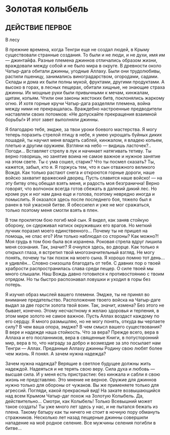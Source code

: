 # Золотая колыбель

## ДЕЙСТВИЕ ПЕРВОЕ

В лесу

В прежние времена, когда Тенгри еще не создал людей, 
в Крыму существовали странные создания.
То были и не люди, и не духи,
имя им — джинтайфа.
Разные племена джиннов отличались образом жизни, 
враждовали между собой и не было мира в округе.
В древности около Чатыр-дага 
обитали джинны, угодные Аллаху.
Были они трудолюбивы, растили пшеницу, 
занимались виноградарством, огородами, садами. 
Склады и дома их были полны 
мукой, фруктами, другими продуктами.
А высоко в горах, в лесных пещерах, 
обитали хищные, не знающие страха джинны.
Их мощные руки были привычными 
к мечам, кинжалам, щитам, копьям.
Чтили они законы жестоких битв, 
поклонялись жаркому огню.
И хотя горные кручи Чатыр-дага разделяли племена, 
война между ними не прекращалась.
Враждебно настроенные предводители
наставляли своих потомков:
«Не допускайте прекращения взаимной борьбы!»
И этот завет выполняли джинны.

Я благодарю тебя, эмдже, 
за твои уроки боевого мастерства.
Я могу теперь поразить стрелой птицу в небе,
я умею укрощать буйных диких лошадей, 
ты научил меня владеть саблей, кинжалом, 
я владею копьем, плетью и другим оружием.
Взгляни на небо — видишь ласточек?.. Погоди... 
Вставляет стрелу в лук и начинает натягивать тетиву.
Ты верно говоришь, но занятие воина
не самое важное и нужное занятие на этом свете.
Ты с ума сошел, старик? Что ты посмел сказать?
Ты, кажется, забыл, кто я.
Я горжусь тем, что я сын 
отважного великого Вождя.
Как только растают снега и откроются горные дороги,
наше войско захватит вражеский дворец.
Пусть славится наше войско! — на эту битву 
отец обещал взять меня, и радость моя безгранична!
Верно говорят, что волчонок
всегда готов сбежать в далекий дикий лес.
Но кроме рук и ног нам дана еще и голова,
поэтому невредно иногда и помыслить.
Я оказался здесь после последнего боя,
тяжело был я ранен в той ужасной битве.
Я обессилел и уже не мог сражаться, 
только поэтому меня смогли взять в плен.

В том проклятом бою погиб мой сын.
Я видел, как заняв стойкую оборону,
он сдерживал натиск окруживших его врагов.
Но меткий лучник поразил моего единственного...
Почему ты не пришел на помощь, не спас его?
Или только наблюдал со стороны?
Как можно?!
Моя грудь в том бою была вся изранена.
Роковая стрела вдруг лишила меня сознания.
Так, значит?
Я очнулся здесь, во дворце.
Как только я открыхл глаза, я встретил 
твой многозначительный взгляд. Не могу понять,
почему ты так похож на моего сына.
Я хорошо помню тот день... я удивлён...
Словно снизошла благодать от тебя.
С давних пор о твоей храбрости 
распространилась слава среди пещер.
О силе твоей мы много слышали.
Наш Вождь давно готовился 
к противостоянию с твоим отрядом.
Но ты быстро распознавал ловушки 
и уходил в горы без потерь.

Я изучил образ мыслей вашего племени.
Эмдже, ты не принял во внимание предательство. 
Расположение твоего войска на Чатыр-даге
выдал за две горсти золота твой воин.
Так, значит, измена? Без этого не бывает, конечно. 
Этому несчастному я желаю здоровья и терпения, 
в этом мире золото не самое важное.
Пусть Аллах воздаст каждому по его сердцу.
Я много размышляю, но не могу понять,
откуда вы черпаете силу? В чем ваша опора, эмдже?
В чем смысл вашего существования?
В вере и надежде наша стойкость.
Что за вера?
Прежде всего, вера в Аллаха и его посланников,
вера в священные Книги, в потусторонний мир, 
вера в то, что награду за добро и возмездие за зло 
посылает нам Тенгри — Аллах.
Преданные Аллаху джинны 
Родину свою любят более чем жизнь.
Я понял.
А зачем нужна надежда?

Зачем нужна надежда? 
Верящие в светлое будущее должны жить надеждой. 
Надеяться и не терять свою веру.
Сила духа и любовь — высшая сила.
И у меня есть пристрастие: без кинжала и сабли
я свою жизнь не представляю.
Это мнение не верное. Оружие для джиннов 
нужно только для обороны от чужаков.
Вы же применяете только для агрессий.
Погляди, какой прекрасный вид! На закате 
возвышающийся над всем Крымом Чатыр-даг 
похож на Золотую Колыбель.
Да, действительно... Смотри, как Колыбель!
Только Всевышний может такое создать!
Ты уже много лет здесь у нас, и не пытался
бежать из плена. Такому батыру как ты
ничего не стоит в ночную пору
обмануть стражников.
Несколько лет назад пещерные джинны
совершили нападение на моё родное селение.
Все мужчины селения погибли в битве...
